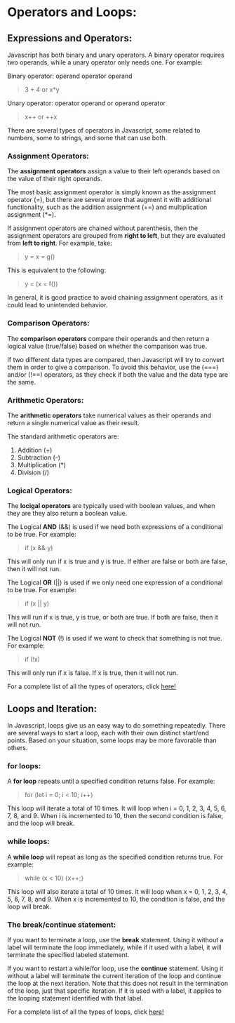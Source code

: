 # Operators and Loops:

## Expressions and Operators:

Javascript has both binary and unary operators. A binary operator requires two operands, while a unary operator only needs one. For example:

Binary operator: operand operator operand

> 3 + 4 or x*y

Unary operator: operator operand or operand operator

> x++ or ++x

There are several types of operators in Javascript, some related to numbers, some to strings, and some that can use both.

### Assignment Operators:

The **assignment operators** assign a value to their left operands based on the value of their right operands.

The most basic assignment operator is simply known as the assignment operator (=), but there are several more that augment it with additional functionality, such as the addition assignment (+=) and multiplication assignment (*=).

If assignment operators are chained without parenthesis, then the assignment operators are grouped from **right to left**, but they are evaluated from **left to right**. For example, take:

> y = x = g()

This is equivalent to the following:

> y = (x = f())

In general, it is good practice to avoid chaining assignment operators, as it could lead to unintended behavior.

### Comparison Operators:

The **comparison operators** compare their operands and then return a logical value (true/false) based on whether the comparison was true. 

If two different data types are compared, then Javascript will try to convert them in order to give a comparison. To avoid this behavior, use the (===) and/or (!==) operators, as they check if both the value and the data type are the same.

### Arithmetic Operators:

The **arithmetic operators** take numerical values as their operands and return a single numerical value as their result.

The standard arithmetic operators are:

1. Addition (+)
2. Subtraction (-)
3. Multiplication (*)
4. Division (/)

### Logical Operators:

The **locigal operators** are typically used with boolean values, and when they are they also return a boolean value.

The Logical **AND** (&&) is used if we need both expressions of a conditional to be true. For example:

> if (x && y) 

This will only run if x is true and y is true. If either are false or both are false, then it will not run.

The Logical **OR** (||) is used if we only need one expression of a conditional to be true. For example:

> if (x || y)

This will run if x is true, y is true, or both are true. If both are false, then it will not run.

The Logical **NOT** (!) is used if we want to check that something is not true. For example:

> if (!x)

This will only run if x is false. If x is true, then it will not run.

For a complete list of all the types of operators, click [here!](https://developer.mozilla.org/en-US/docs/Web/JavaScript/Guide/Expressions_and_Operators)

## Loops and Iteration:

In Javascript, loops give us an easy way to do something repeatedly. There are several ways to start a loop, each with their own distinct start/end points. Based on your situation, some loops may be more favorable than others.

### for loops:

A **for loop** repeats until a specified condition returns false. For example:

> for (let i = 0; i < 10; i++)

This loop will iterate a total of 10 times. It will loop when i = 0, 1, 2, 3, 4, 5, 6, 7, 8, and 9. When i is incremented to 10, then the second condition is false, and the loop will break.

### while loops:

A **while loop** will repeat as long as the specified condition returns true. For example:

> while (x < 10) {x++;}

This loop will also iterate a total of 10 times. It will loop when x = 0, 1, 2, 3, 4, 5, 6, 7, 8, and 9. When x is incremented to 10, the condition is false, and the loop will break.

### The break/continue statement:

If you want to terminate a loop, use the **break** statement. Using it without a label will terminate the loop immediately, while if it used with a label, it will terminate the specified labeled statement.

If you want to restart a while/for loop, use the **continue** statement. Using it without a label will terminate the current iteration of the loop and continue the loop at the next iteration. Note that this does not result in the termination of the loop, just that specific iteration. If it is used with a label, it applies to the looping statement identified with that label.

For a complete list of all the types of loops, click [here!](https://developer.mozilla.org/en-US/docs/Web/JavaScript/Guide/Loops_and_iteration)